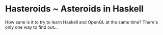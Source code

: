 # Hasteroids ~ Asteroids in Haskell #

How sane is it to try to learn Haskell and OpenGL at the same time?
There's only one way to find out...
